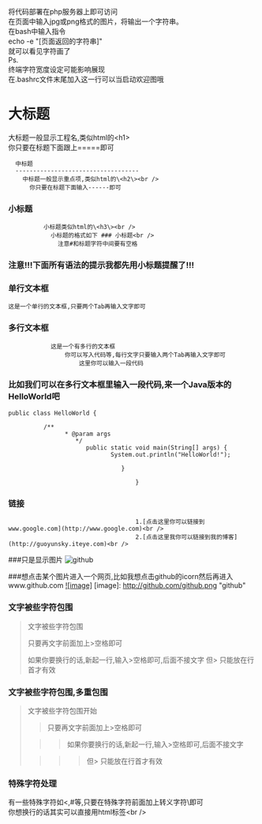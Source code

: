 <title>Bash painter</title>
<p>
    将代码部署在php服务器上即可访问
    <br>在页面中输入jpg或png格式的图片，将输出一个字符串。
    <br>在bash中输入指令
    <br>echo -e "[页面返回的字符串]"
    <br>就可以看见字符画了
    <br>Ps.
    <br>终端字符宽度设定可能影响展现
    <br>在.bashrc文件末尾加入这一行可以当启动欢迎图哦
</p>


大标题
===================================
  大标题一般显示工程名,类似html的\<h1\><br />
    你只要在标题下面跟上=====即可


      中标题
      -----------------------------------
        中标题一般显示重点项,类似html的\<h2\><br />
          你只要在标题下面输入------即可

### 小标题
              小标题类似html的\<h3\><br />
                小标题的格式如下 ### 小标题<br />
                  注意#和标题字符中间要有空格

### 注意!!!下面所有语法的提示我都先用小标题提醒了!!!

### 单行文本框
    这是一个单行的文本框,只要两个Tab再输入文字即可

### 多行文本框
                这是一个有多行的文本框
                    你可以写入代码等,每行文字只要输入两个Tab再输入文字即可
                        这里你可以输入一段代码

### 比如我们可以在多行文本框里输入一段代码,来一个Java版本的HelloWorld吧
    public class HelloWorld {

              /**
                    * @param args
                       */
                          public static void main(String[] args) {
                                 System.out.println("HelloWorld!");

                                    }

                                        }
### 链接
                                        1.[点击这里你可以链接到www.google.com](http://www.google.com)<br />
                                        2.[点击这里我你可以链接到我的博客](http://guoyunsky.iteye.com)<br />

###只是显示图片
![github](http://github.com/unicorn.png "github")

###想点击某个图片进入一个网页,比如我想点击github的icorn然后再进入www.github.com
[![image]](http://www.github.com/)
[image]: http://github.com/github.png "github"

### 文字被些字符包围
> 文字被些字符包围
>
> 只要再文字前面加上>空格即可
>
> 如果你要换行的话,新起一行,输入>空格即可,后面不接文字
> 但> 只能放在行首才有效

### 文字被些字符包围,多重包围
> 文字被些字符包围开始
>
> > 只要再文字前面加上>空格即可
>
>  > > 如果你要换行的话,新起一行,输入>空格即可,后面不接文字
>
> > > > 但> 只能放在行首才有效

### 特殊字符处理
有一些特殊字符如<,#等,只要在特殊字符前面加上转义字符\即可<br />
你想换行的话其实可以直接用html标签\<br /\>
